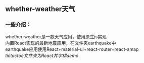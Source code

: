 ## whether-weather天气
### 一些介绍：
whether-weather是一款天气应用，使用原生js实现  
内置React实现的最新地震应用，在文件夹earthquake中  
earthquake应用使用React+material-ui+react-router+react-amap  
*tictactoe文件夹为React井字棋demo*  
